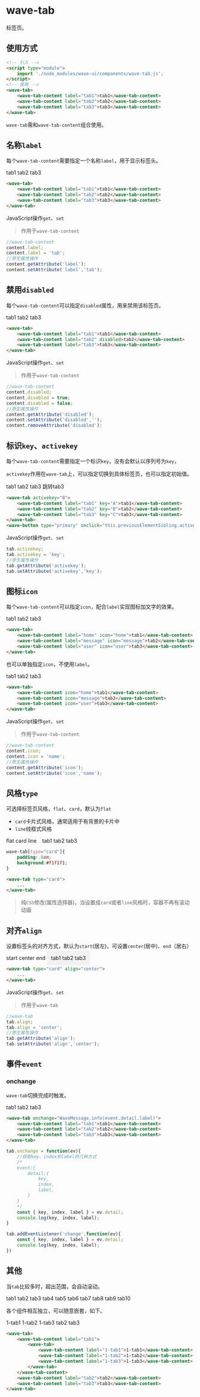 # wave-tab

标签页。

## 使用方式

```html
<!-- 引入 -->
<script type="module">
    import './node_modules/wave-ui/components/wave-tab.js';
</script>
<!-- 使用 -->
<wave-tab>
    <wave-tab-content label="tab1">tab1</wave-tab-content>
    <wave-tab-content label="tab2">tab2</wave-tab-content>
    <wave-tab-content label="tab3">tab3</wave-tab-content>
</wave-tab>
```

`wave-tab`需和`wave-tab-content`组合使用。

## 名称`label`

每个`wave-tab-content`需要指定一个名称`label`，用于显示标签头。

<wave-tab>
    <wave-tab-content label="tab1">tab1</wave-tab-content>
    <wave-tab-content label="tab2">tab2</wave-tab-content>
    <wave-tab-content label="tab3">tab3</wave-tab-content>
</wave-tab>

```html
<wave-tab>
    <wave-tab-content label="tab1">tab1</wave-tab-content>
    <wave-tab-content label="tab2">tab2</wave-tab-content>
    <wave-tab-content label="tab3">tab3</wave-tab-content>
</wave-tab>
```

JavaScript操作`get`、`set`

> 作用于`wave-tab-content`

```js
//wave-tab-content
content.label;
content.label = 'tab';
//原生属性操作
content.getAttribute('label');
content.setAttribute('label','tab');
```

## 禁用`disabled`

每个`wave-tab-content`可以指定`disabled`属性，用来禁用该标签页。

<wave-tab>
    <wave-tab-content label="tab1">tab1</wave-tab-content>
    <wave-tab-content id="tab-content-disabled" label="tab2" disabled>tab2</wave-tab-content>
    <wave-tab-content label="tab3">tab3</wave-tab-content>
</wave-tab>
<wave-switch checked onchange="document.getElementById('tab-content-disabled').disabled = this.checked;"></wave-switch>

```html
<wave-tab>
    <wave-tab-content label="tab1">tab1</wave-tab-content>
    <wave-tab-content label="tab2" disabled>tab2</wave-tab-content>
    <wave-tab-content label="tab3">tab3</wave-tab-content>
</wave-tab>
```

JavaScript操作`get`、`set`

> 作用于`wave-tab-content`

```js
//wave-tab-content
content.disabled;
content.disabled = true;
content.disabled = false;
//原生属性操作
content.getAttribute('disabled');
content.setAttribute('disabled','');
content.removeAttribute('disabled');
```

## 标识`key`、`activekey`

每个`wave-tab-content`需要指定一个标识`key`，没有会默认以序列号为`key`，

`activekey`作用在`wave-tab`上，可以指定切换到具体标签页，也可以指定初始值。

<wave-tab activekey="B">
    <wave-tab-content label="tab1" key="A">tab1</wave-tab-content>
    <wave-tab-content label="tab2" key="B">tab2</wave-tab-content>
    <wave-tab-content label="tab3" key="C">tab3</wave-tab-content>
</wave-tab>
<wave-button type="primary" onclick="this.previousElementSibling.activekey='C'">跳转tab3</wave-button>

```html
<wave-tab activekey="B">
    <wave-tab-content label="tab1" key="A">tab1</wave-tab-content>
    <wave-tab-content label="tab2" key="B">tab2</wave-tab-content>
    <wave-tab-content label="tab3" key="C">tab3</wave-tab-content>
</wave-tab>
<wave-button type="primary" onclick="this.previousElementSibling.activekey='C'">跳转tab3</wave-button>
```

JavaScript操作`get`、`set`

```js
tab.activekey;
tab.activekey = 'key';
//原生属性操作
tab.getAttribute('activekey');
tab.setAttribute('activekey','key');
```

## 图标`icon`

每个`wave-tab-content`可以指定`icon`，配合`label`实现图标加文字的效果。

<wave-tab>
    <wave-tab-content label="home" icon="home">tab1</wave-tab-content>
    <wave-tab-content label="message" icon="message">tab2</wave-tab-content>
    <wave-tab-content label="user" icon="user">tab3</wave-tab-content>
</wave-tab>

```html
<wave-tab>
    <wave-tab-content label="home" icon="home">tab1</wave-tab-content>
    <wave-tab-content label="message" icon="message">tab2</wave-tab-content>
    <wave-tab-content label="user" icon="user">tab3</wave-tab-content>
</wave-tab>
```

也可以单独指定`icon`，不使用`label`。

<wave-tab>
    <wave-tab-content icon="home">tab1</wave-tab-content>
    <wave-tab-content icon="message">tab2</wave-tab-content>
    <wave-tab-content icon="user">tab3</wave-tab-content>
</wave-tab>

```html
<wave-tab>
    <wave-tab-content icon="home">tab1</wave-tab-content>
    <wave-tab-content icon="message">tab2</wave-tab-content>
    <wave-tab-content icon="user">tab3</wave-tab-content>
</wave-tab>
```

JavaScript操作`get`、`set`

> 作用于`wave-tab-content`

```js
//wave-tab-content
content.icon;
content.icon = 'name';
//原生属性操作
content.getAttribute('icon');
content.setAttribute('icon','name');
```

## 风格`type`

可选择标签页风格，`flat`、`card`，默认为`flat`

* `card`卡片式风格，通常适用于有背景的卡片中
* `line`线框式风格

<wave-radio-group onchange="this.nextElementSibling.type=this.value" defaultvalue="flat">
    <wave-radio value="flat">flat</wave-radio>
    <wave-radio value="card">card</wave-radio>
    <wave-radio value="line">line</wave-radio>
</wave-radio-group>
<wave-tab type="flat" style="padding:.8em;">
    <wave-tab-content label="home" icon="home">tab1</wave-tab-content>
    <wave-tab-content label="message" icon="message">tab2</wave-tab-content>
    <wave-tab-content label="user" icon="user">tab3</wave-tab-content>
</wave-tab>
<style>
wave-tab[type="card"]{
    background:#f1f1f1;
}
</style>

```css
wave-tab[type="card"]{
    padding:.8em; 
    background:#f1f1f1;
}
```
```html
<wave-tab type="card">
    ...
</wave-tab>
```

> 纯`CSS`修改(属性选择器)，当设置成`card`或者`line`风格时，容器不再有滚动动画


## 对齐`align`

设置标签头的对齐方式，默认为`start`(居左)，可设置`center`(居中)、`end`（居右）

<wave-radio-group onchange="this.nextElementSibling.align=this.value" defaultvalue="start">
    <wave-radio value="start">start</wave-radio>
    <wave-radio value="center">center</wave-radio>
    <wave-radio value="end">end</wave-radio>
</wave-radio-group>
<wave-tab type="card" style="padding:.8em; background:#f1f1f1">
    <wave-tab-content label="home" icon="home">tab1</wave-tab-content>
    <wave-tab-content label="message" icon="message">tab2</wave-tab-content>
    <wave-tab-content label="user" icon="user">tab3</wave-tab-content>
</wave-tab>

```html
<wave-tab type="card" align="center">
    ...
</wave-tab>
```

JavaScript操作`get`、`set`

> 作用于`wave-tab`

```js
//wave-tab
tab.align;
tab.align = 'center';
//原生属性操作
tab.getAttribute('align');
tab.setAttribute('align','center');
```

## 事件`event`

### onchange

`wave-tab`切换完成时触发。

<wave-tab onchange="WaveMessage.info(event.detail.label)">
    <wave-tab-content label="tab1">tab1</wave-tab-content>
    <wave-tab-content label="tab2">tab2</wave-tab-content>
    <wave-tab-content label="tab3">tab3</wave-tab-content>
</wave-tab>

```html
<wave-tab onchange="WaveMessage.info(event.detail.label)">
    <wave-tab-content label="tab1">tab1</wave-tab-content>
    <wave-tab-content label="tab2">tab2</wave-tab-content>
    <wave-tab-content label="tab3">tab3</wave-tab-content>
</wave-tab>
```


```js
tab.onchange = function(ev){
    //获取key、index和label的几种方式
    /*
    event:{
        detail:{
            key,
            index,
            label,
        }
    }
    */
    const { key, index, label } = ev.detail;
    console.log(key, index, label);
}

tab.addEventListener('change',function(ev){
    const { key, index, label } = ev.detail;
    console.log(key, index, label);
})
```

## 其他

当`tab`比较多时，超出范围，会自动滚动。

<wave-tab>
    <wave-tab-content label="tab11111111111111">tab1</wave-tab-content>
    <wave-tab-content label="tab2222222222222">tab2</wave-tab-content>
    <wave-tab-content label="tab333333333">tab3</wave-tab-content>
    <wave-tab-content label="tab4">tab4</wave-tab-content>
    <wave-tab-content label="tab5">tab5</wave-tab-content>
    <wave-tab-content label="tab64444444444">tab6</wave-tab-content>
    <wave-tab-content label="tab7">tab7</wave-tab-content>
    <wave-tab-content label="tab855555555">tab8</wave-tab-content>
    <wave-tab-content label="tab9">tab9</wave-tab-content>
    <wave-tab-content label="tab106666666666">tab10</wave-tab-content>
</wave-tab>

各个组件相互独立，可以随意嵌套，如下。

<wave-tab>
    <wave-tab-content label="tab1">
        <wave-tab>
            <wave-tab-content label="1-tab1">1-tab1</wave-tab-content>
            <wave-tab-content label="1-tab2">1-tab2</wave-tab-content>
            <wave-tab-content label="1-tab3">1-tab3</wave-tab-content>
        </wave-tab>
    </wave-tab-content>
    <wave-tab-content label="tab2">tab2</wave-tab-content>
    <wave-tab-content label="tab3">tab3</wave-tab-content>
</wave-tab>

```html
<wave-tab>
    <wave-tab-content label="tab1">
        <wave-tab>
            <wave-tab-content label="1-tab1">1-tab1</wave-tab-content>
            <wave-tab-content label="1-tab2">1-tab2</wave-tab-content>
            <wave-tab-content label="1-tab3">1-tab3</wave-tab-content>
        </wave-tab>
    </wave-tab-content>
    <wave-tab-content label="tab2">tab2</wave-tab-content>
    <wave-tab-content label="tab3">tab3</wave-tab-content>
</wave-tab>
```

